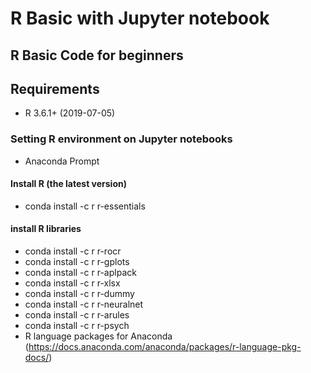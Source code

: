 <!-- # git config --global user.name ~
# git config --global user.email ~ -->

# R Basic with Jupyter notebook

## R Basic Code for beginners

## Requirements
* R 3.6.1+ (2019-07-05)

### Setting R environment on Jupyter notebooks
* Anaconda Prompt

#### Install R (the latest version) <br>
* conda install -c r r-essentials

#### install R libraries
* conda install -c r r-rocr
* conda install -c r r-gplots
* conda install -c r r-aplpack
* conda install -c r r-xlsx
* conda install -c r r-dummy
* conda install -c r r-neuralnet
* conda install -c r r-arules
* conda install -c r r-psych
* R language packages for Anaconda (https://docs.anaconda.com/anaconda/packages/r-language-pkg-docs/)
